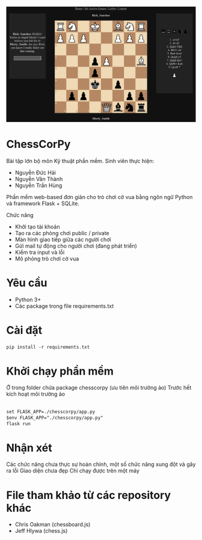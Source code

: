 ![Hình ảnh](https://raw.githubusercontent.com/kurtjd/chesscorpy/master/chesscorpy/static/img/screenshot.png)

ChessCorPy
====================
Bài tập lớn bộ môn Kỹ thuật phần mềm.
Sinh viên thực hiện:
* Nguyễn Đức Hải
* Nguyễn Văn Thành
* Nguyễn Trần Hùng
  
Phần mềm web-based đơn giản cho trò chơi cờ vua bằng ngôn ngữ Python và framework Flask + SQLite. 

Chức năng

* Khởi tạo tài khoản
* Tạo ra các phòng chơi public / private
* Màn hình giao tiếp giữa các người chơi
* Gửi mail tự động cho người chơi (đang phát triển)
* Kiểm tra input và lỗi
* Mô phỏng trò chơi cờ vua


Yêu cầu
============
* Python 3+
* Các package trong file requirements.txt

Cài đặt 
============
```pip install -r requirements.txt```

Khởi chạy phần mềm
===
Ở trong folder chứa package chesscorpy (ưu tiên môi trường ảo)
Trước hết kích hoạt môi trường ảo
```

set FLASK_APP=./chesscorpy/app.py
$env FLASK_APP="./chesscorpy/app.py"
flask run
```

Nhận xét
=======
Các chức năng chưa thực sự hoàn chỉnh, một số chức năng xung đột và gây ra lỗi
Giao diện chưa đẹp
Chỉ chạy được trên một máy


File tham khảo từ các repository khác
================
* Chris Oakman (chessboard.js)
* Jeff Hlywa (chess.js)

